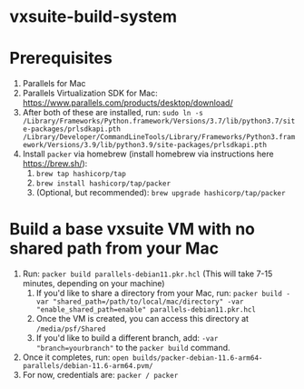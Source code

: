 # vxsuite-build-system

# Prerequisites

1. Parallels for Mac
2. Parallels Virtualization SDK for Mac: https://www.parallels.com/products/desktop/download/
3. After both of these are installed, run: `sudo ln -s /Library/Frameworks/Python.framework/Versions/3.7/lib/python3.7/site-packages/prlsdkapi.pth /Library/Developer/CommandLineTools/Library/Frameworks/Python3.framework/Versions/3.9/lib/python3.9/site-packages/prlsdkapi.pth`
4. Install `packer` via homebrew (install homebrew via instructions here https://brew.sh/):
    1. `brew tap hashicorp/tap`
    2. `brew install hashicorp/tap/packer`
    3. (Optional, but recommended): `brew upgrade hashicorp/tap/packer`

# Build a base vxsuite VM with no shared path from your Mac

1. Run: `packer build parallels-debian11.pkr.hcl` (This will take 7-15 minutes, depending on your machine)
    1. If you'd like to share a directory from your Mac, run: `packer build -var "shared_path=/path/to/local/mac/directory" -var "enable_shared_path=enable" parallels-debian11.pkr.hcl`
    2. Once the VM is created, you can access this directory at `/media/psf/Shared`
    3. If you'd like to build a different branch, add: `-var "branch=yourbranch"` to the `packer build` command.
2. Once it completes, run: `open builds/packer-debian-11.6-arm64-parallels/debian-11.6-arm64.pvm/`
3. For now, credentials are: `packer / packer`
